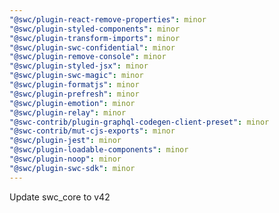 ```yaml
---
"@swc/plugin-react-remove-properties": minor
"@swc/plugin-styled-components": minor
"@swc/plugin-transform-imports": minor
"@swc/plugin-swc-confidential": minor
"@swc/plugin-remove-console": minor
"@swc/plugin-styled-jsx": minor
"@swc/plugin-swc-magic": minor
"@swc/plugin-formatjs": minor
"@swc/plugin-prefresh": minor
"@swc/plugin-emotion": minor
"@swc/plugin-relay": minor
"@swc-contrib/plugin-graphql-codegen-client-preset": minor
"@swc-contrib/mut-cjs-exports": minor
"@swc/plugin-jest": minor
"@swc/plugin-loadable-components": minor
"@swc/plugin-noop": minor
"@swc/plugin-swc-sdk": minor
---
```


Update swc_core to v42
